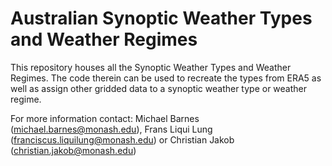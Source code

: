 # Australian Synoptic Weather Types and Weather Regimes

This repository houses all the Synoptic Weather Types and Weather Regimes. The code therein can be used to recreate the types from ERA5 as well as assign other gridded data to a synoptic weather type or weather regime.  

For more information contact:
Michael Barnes (michael.barnes@monash.edu), Frans Liqui Lung (franciscus.liquilung@monash.edu) or Christian Jakob (christian.jakob@monash.edu)
